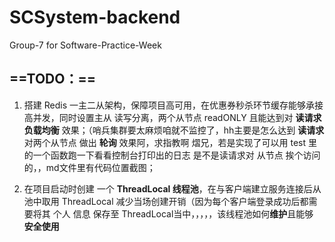 # SCSystem-backend
Group-7 for Software-Practice-Week



## **==TODO：==**

 1. 搭建 Redis 一主二从架构，保障项目高可用，在优惠券秒杀环节缓存能够承接高并发，同时设置主从 读写分离，两个从节点 readONLY 且能达到对 **读请求 负载均衡** 效果；（哨兵集群要太麻烦咱就不监控了，hh主要是怎么达到 **读请求** 对两个从节点 做出 **轮询** 效果阿，求指教啊 熠兄，若是实现了可以用 test 里的一个函数跑一下看看控制台打印出的日志 是不是读请求对  从节点 挨个访问的，，md文件里有代码位置截图；
  
 2. 在项目启动时创建 一个 **ThreadLocal 线程池**，在与客户端建立服务连接后从池中取用 ThreadLocal 减少当场创建开销（因为每个客户端登录成功后都需要将其 个人 信息 保存至 ThreadLocal当中，，，，，该线程池如何**维护**且能够 **安全使用**
